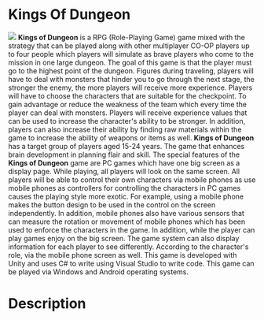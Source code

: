 # Kings Of Dungeon
![](https://i.imgur.com/LTKL6bX.jpg)
  **Kings of Dungeon** is a RPG (Role-Playing Game) game mixed with the strategy that can be played along with other multiplayer CO-OP players up to four people which players will simulate as brave players who come to the mission in one large dungeon. The goal of this game is that the player must go to the highest point of the dungeon. Figures during traveling, players will have to deal with monsters that hinder you to go through the next stage, the stronger the enemy, the more players will receive more experience. Players will have to choose the characters that are suitable for the checkpoint. To gain advantage or reduce the weakness of the team which every time the player can deal with monsters. Players will receive experience values that can be used to increase the character's ability to be stronger. In addition, players can also increase their ability by finding raw materials within the game to increase the ability of weapons or items as well. **Kings of Dungeon** has a target group of players aged 15-24 years. The game that enhances brain development in planning flair and skill.
	The special features of the **Kings of Dungeon** game are PC games which have one big screen as a display page. While playing, all players will look on the same screen. All players will be able to control their own characters via mobile phones as use mobile phones as controllers for controlling the characters in PC games causes the playing style more exotic. For example, using a mobile phone makes the button design to be used in the control on the screen independently. In addition, mobile phones also have various sensors that can measure the rotation or movement of mobile phones which has been used to enforce the characters in the game. In addition, while the player can play games enjoy on the big screen. The game system can also display information for each player to see differently. According to the character's role, via the mobile phone screen as well.
	This game is developed with Unity and uses C# to write using Visual Studio to write code. This game can be played via Windows and Android operating systems.

# Description

